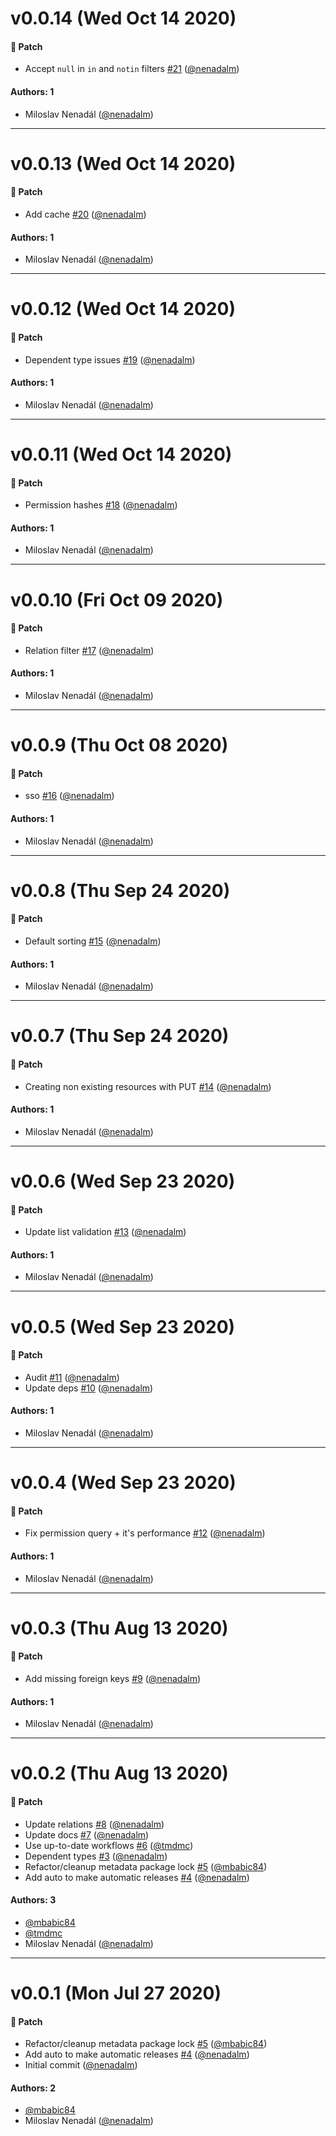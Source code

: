 # v0.0.14 (Wed Oct 14 2020)

#### 🐾 Patch

- Accept `null` in `in` and `notin` filters [#21](https://github.com/gisat-panther/be-core/pull/21) ([@nenadalm](https://github.com/nenadalm))

#### Authors: 1

- Miloslav Nenadál ([@nenadalm](https://github.com/nenadalm))

---

# v0.0.13 (Wed Oct 14 2020)

#### 🐾 Patch

- Add cache [#20](https://github.com/gisat-panther/be-core/pull/20) ([@nenadalm](https://github.com/nenadalm))

#### Authors: 1

- Miloslav Nenadál ([@nenadalm](https://github.com/nenadalm))

---

# v0.0.12 (Wed Oct 14 2020)

#### 🐾 Patch

- Dependent type issues [#19](https://github.com/gisat-panther/be-core/pull/19) ([@nenadalm](https://github.com/nenadalm))

#### Authors: 1

- Miloslav Nenadál ([@nenadalm](https://github.com/nenadalm))

---

# v0.0.11 (Wed Oct 14 2020)

#### 🐾 Patch

- Permission hashes [#18](https://github.com/gisat-panther/be-core/pull/18) ([@nenadalm](https://github.com/nenadalm))

#### Authors: 1

- Miloslav Nenadál ([@nenadalm](https://github.com/nenadalm))

---

# v0.0.10 (Fri Oct 09 2020)

#### 🐾 Patch

- Relation filter [#17](https://github.com/gisat-panther/be-core/pull/17) ([@nenadalm](https://github.com/nenadalm))

#### Authors: 1

- Miloslav Nenadál ([@nenadalm](https://github.com/nenadalm))

---

# v0.0.9 (Thu Oct 08 2020)

#### 🐾 Patch

- sso [#16](https://github.com/gisat-panther/be-core/pull/16) ([@nenadalm](https://github.com/nenadalm))

#### Authors: 1

- Miloslav Nenadál ([@nenadalm](https://github.com/nenadalm))

---

# v0.0.8 (Thu Sep 24 2020)

#### 🐾 Patch

- Default sorting [#15](https://github.com/gisat-panther/be-core/pull/15) ([@nenadalm](https://github.com/nenadalm))

#### Authors: 1

- Miloslav Nenadál ([@nenadalm](https://github.com/nenadalm))

---

# v0.0.7 (Thu Sep 24 2020)

#### 🐾 Patch

- Creating non existing resources with PUT [#14](https://github.com/gisat-panther/be-core/pull/14) ([@nenadalm](https://github.com/nenadalm))

#### Authors: 1

- Miloslav Nenadál ([@nenadalm](https://github.com/nenadalm))

---

# v0.0.6 (Wed Sep 23 2020)

#### 🐾 Patch

- Update list validation [#13](https://github.com/gisat-panther/be-core/pull/13) ([@nenadalm](https://github.com/nenadalm))

#### Authors: 1

- Miloslav Nenadál ([@nenadalm](https://github.com/nenadalm))

---

# v0.0.5 (Wed Sep 23 2020)

#### 🐾 Patch

- Audit [#11](https://github.com/gisat-panther/be-core/pull/11) ([@nenadalm](https://github.com/nenadalm))
- Update deps [#10](https://github.com/gisat-panther/be-core/pull/10) ([@nenadalm](https://github.com/nenadalm))

#### Authors: 1

- Miloslav Nenadál ([@nenadalm](https://github.com/nenadalm))

---

# v0.0.4 (Wed Sep 23 2020)

#### 🐾 Patch

- Fix permission query + it's performance [#12](https://github.com/gisat-panther/be-core/pull/12) ([@nenadalm](https://github.com/nenadalm))

#### Authors: 1

- Miloslav Nenadál ([@nenadalm](https://github.com/nenadalm))

---

# v0.0.3 (Thu Aug 13 2020)

#### 🐾 Patch

- Add missing foreign keys [#9](https://github.com/gisat-panther/be-core/pull/9) ([@nenadalm](https://github.com/nenadalm))

#### Authors: 1

- Miloslav Nenadál ([@nenadalm](https://github.com/nenadalm))

---

# v0.0.2 (Thu Aug 13 2020)

#### 🐾 Patch

- Update relations [#8](https://github.com/gisat-panther/be-core/pull/8) ([@nenadalm](https://github.com/nenadalm))
- Update docs [#7](https://github.com/gisat-panther/be-core/pull/7) ([@nenadalm](https://github.com/nenadalm))
- Use up-to-date workflows [#6](https://github.com/gisat-panther/be-core/pull/6) ([@tmdmc](https://github.com/tmdmc))
- Dependent types [#3](https://github.com/gisat-panther/be-core/pull/3) ([@nenadalm](https://github.com/nenadalm))
- Refactor/cleanup metadata package lock [#5](https://github.com/gisat-panther/be-core/pull/5) ([@mbabic84](https://github.com/mbabic84))
- Add auto to make automatic releases [#4](https://github.com/gisat-panther/be-core/pull/4) ([@nenadalm](https://github.com/nenadalm))

#### Authors: 3

- [@mbabic84](https://github.com/mbabic84)
- [@tmdmc](https://github.com/tmdmc)
- Miloslav Nenadál ([@nenadalm](https://github.com/nenadalm))

---

# v0.0.1 (Mon Jul 27 2020)

#### 🐾 Patch

- Refactor/cleanup metadata package lock [#5](https://github.com/gisat-panther/be-core/pull/5) ([@mbabic84](https://github.com/mbabic84))
- Add auto to make automatic releases [#4](https://github.com/gisat-panther/be-core/pull/4) ([@nenadalm](https://github.com/nenadalm))
- Initial commit ([@nenadalm](https://github.com/nenadalm))

#### Authors: 2

- [@mbabic84](https://github.com/mbabic84)
- Miloslav Nenadál ([@nenadalm](https://github.com/nenadalm))

